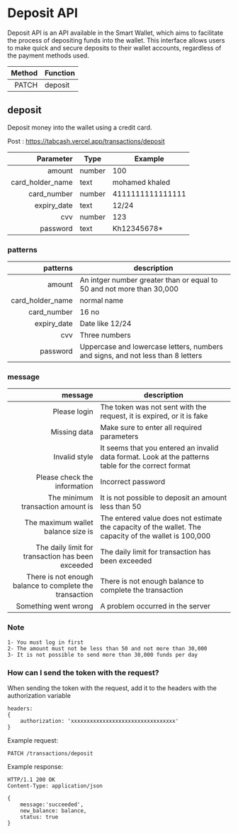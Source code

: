 # Deposit API

Deposit API is an API available in the Smart Wallet, which aims to facilitate the process of depositing funds into the wallet. This interface allows users to make quick and secure deposits to their wallet accounts, regardless of the payment methods used.

| Method | Function              |
|-------:|-----------------------|
|  PATCH | deposit |


## deposit

Deposit money into the wallet using a credit card.

Post :   https://tabcash.vercel.app/transactions/deposit

|   Parameter | Type   | Example     |
|------------:|--------|-------------|
|  amount | number | 100        |
|  card_holder_name | text   | mohamed khaled |
|  card_number | number | 4111111111111111 |
|  expiry_date | text | 12/24 |
|  cvv | number | 123 |
|  password | text | Kh12345678* |

### patterns
|   patterns | description         
|------------:|--------------
|  amount | An intger number greater than or equal to 50 and not more than 30,000           
|  card_holder_name | normal name          
|  card_number | 16 no         
|  expiry_date | Date like 12/24         
|  cvv | Three numbers         
|  password | Uppercase and lowercase letters, numbers and signs, and not less than 8 letters         


### message
|                                    message | description         
|-------------------------------------------:|--------------
|                               Please login | The token was not sent with the request, it is expired, or it is fake          
|                               Missing data | Make sure to enter all required parameters
|                              Invalid style | It seems that you entered an invalid data format. Look at the patterns table for the correct format          
|                            Please check the information | Incorrect password         
|                             The minimum transaction amount is | It is not possible to deposit an amount less than 50         
|                        The maximum wallet balance size is | The entered value does not estimate the capacity of the wallet. The capacity of the wallet is 100,000         
| The daily limit for transaction has been exceeded | The daily limit for transaction has been exceeded       
|                       There is not enough balance to complete the transaction |  There is not enough balance to complete the transaction   
|                       Something went wrong | A problem occurred in the server  

### Note
```
1- You must log in first
2- The amount must not be less than 50 and not more than 30,000
3- It is not possible to send more than 30,000 funds per day
```

### How can I send the token with the request?
When sending the token with the request, add it to the headers with the authorization variable


```
headers:
{
    authorization: 'xxxxxxxxxxxxxxxxxxxxxxxxxxxxxxxxx'
}
```


Example request:
```
PATCH /transactions/deposit
```
Example response:

```
HTTP/1.1 200 OK
Content-Type: application/json

{
    message:'succeeded',
    new_balance: balance,
    status: true
}
```
